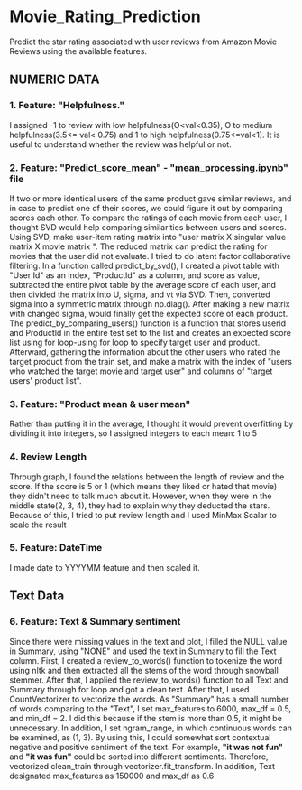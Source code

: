 # Movie_Rating_Prediction
Predict the star rating associated with user reviews from Amazon Movie Reviews using the available features.

## NUMERIC DATA
### 1.	Feature: "Helpfulness."

I assigned -1 to review with low helpfulness(O<val<0.35), O to medium helpfulness(3.5<= val< 0.75) and 1 to high helpfulness(0.75<=val<1). It is useful to understand whether the review was helpful or not.


### 2.	Feature: "Predict_score_mean" - "mean_processing.ipynb" file

If two or more identical users of the same product gave similar reviews, and in case to predict one of their scores, we could figure it out by comparing scores each other. To compare the ratings of each movie from each user, I thought SVD would help comparing similarities between users and scores. Using SVD, make user-item rating matrix into "user matrix X singular value matrix X movie matrix ". The reduced matrix can predict the rating for movies that the user did not evaluate. I tried to do latent factor collaborative filtering.
In a function called predict_by_svd(), I created a pivot table with "User Id" as an index, "Productld" as a column, and score as value, subtracted the entire pivot table by the average score of each user, and then divided the matrix into U, sigma, and vt via SVD. Then, converted sigma into a symmetric matrix through np.diag(). After making a new matrix with changed sigma, would finally get the expected score of each product. 
The predict_by_comparing_users() function is a function that stores userid and Productld in the entire test set to the list and creates an expected score list using for loop-using for loop to specify target user and product. Afterward, gathering the information about the other users who rated the target product from the train set, and make a matrix with the index of "users who watched the target movie and target user" and columns of "target users' product list".


### 3. Feature: "Product mean & user mean"

Rather than putting it in the average, I thought it would prevent overfitting by dividing it into integers, so I assigned integers to each mean: 1 to 5


### 4. Review Length

Through graph, I found the relations between the length of review and the score. If the score is 5 or 1 (which means they liked or hated that movie) they didn't need to talk much about it. However, when they were in the middle state(2, 3, 4), they had to explain why they deducted the stars. Because of this, I tried to put review length and I used MinMax Scalar to scale the result

### 5. Feature: DateTime
I made date to YYYYMM feature and then scaled it. 

## Text Data 
### 6. Feature: Text & Summary sentiment
Since there were missing values in the text and plot, I filled the NULL value in Summary, using "NONE" and used the text in Summary to fill the Text column. 
First, I created a review_to_words() function to tokenize the word using nltk and then extracted all the stems of the word through snowball stemmer. After that, I applied the review_to_words() function to all Text and Summary through for loop and got a clean text. 
After that, I used CountVectorizer to vectorize the words. As "Summary" has a small number of words comparing to the "Text", I set max_features to 6000, max_df = 0.5, and min_df = 2. I did this because if the stem is more than 0.5, it might be unnecessary. In addition, I set ngram_range, in which continuous words can be examined, as (1, 3). By using this, I could somewhat sort contextual negative and positive sentiment of the text. For example, **"it was not fun"** and **"it was fun"** could be sorted into different sentiments. Therefore, vectorized clean_train through vectorizer.fit_transform. In addition, Text designated max_features as 150000 and max_df as 0.6 
